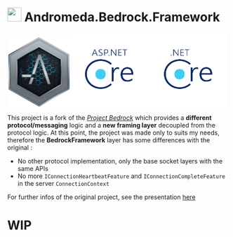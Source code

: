 # <img src="https://gamepedia.cursecdn.com/minecraft_fr_gamepedia/e/ee/Bedrock.png" width="32" height="32" style="margin-bottom:-5"> Andromeda.Bedrock.Framework

<div style="text-align:center"><p align="center"><img src="https://raw.githubusercontent.com/thenameless314159/Andromeda.ServiceRegistration/master/andromeda_icon2.png?token=AFMTCCLAUUAALOP5UR4TWWC6JQ6Y6" width="140" height="158"><img src="https://raw.githubusercontent.com/thenameless314159/Andromeda.ServiceRegistration/master/ASP.NET-Core-Logo_2colors_Square_RGB.png?token=AFMTCCNPNVM6MBG7AF6E75K6JQTHI" width="180" height="168"><img src="https://raw.githubusercontent.com/thenameless314159/Andromeda.ServiceRegistration/master/NET-Core-Logo_2colors_Square_RGB.png?token=AFMTCCNORD45RRHKSS456HK6JQTJU" width="180" height="168"></p></div>

This project is a fork of the [*Project Bedrock*](https://github.com/aspnet/AspNetCore/issues/4772) which provides a **different protocol/messaging** logic and a **new framing layer** decoupled from the protocol logic. At this point, the project was made only to suits my needs, therefore the **BedrockFramework** layer has some differences with the original :

- No other protocol implementation, only the base socket layers with the same APIs
- No more `IConnectionHeartbeatFeature` and `IConnectionCompleteFeature` in the server `ConnectionContext`


For further infos of the original project, see the presentation [here](https://speakerdeck.com/davidfowl/project-bedrock)

# WIP
